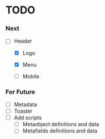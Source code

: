 # TODO

### Next
- [ ] Header
    - [x] Logo
    - [x] Menu
    - [ ] Mobile


### For Future
- [ ] Metadata
- [ ] Toaster
- [ ] Add scripts
    - [ ] Metaobject definitions and data
    - [ ] Metafields definitions and data
